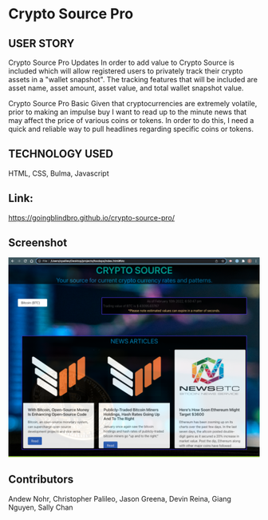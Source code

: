 # Crypto Source Pro

## USER STORY

Crypto Source Pro Updates
In order to add value to Crypto Source is included which will allow registered users to privately track their crypto assets in a "wallet snapshot". The tracking features that will be included are asset name, asset amount, asset value, and total wallet snapshot value.

Crypto Source Pro Basic
Given that cryptocurrencies are extremely volatile, prior to making an impulse buy I want to read up to the minute news that may affect the price of various coins or tokens. In order to do this, I need a quick and reliable way to pull headlines regarding specific coins or tokens.

## TECHNOLOGY USED

HTML, CSS, Bulma, Javascript

## Link:

https://goingblindbro.github.io/crypto-source-pro/

## Screenshot

![ScreenShot](website-screenshot.png)

## Contributors

Andew Nohr, Christopher Palileo, Jason Greena, Devin Reina, Giang Nguyen, Sally Chan
